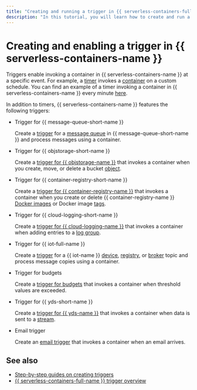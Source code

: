 ```yaml
---
title: "Creating and running a trigger in {{ serverless-containers-full-name }}"
description: "In this tutorial, you will learn how to create and run a trigger in {{ serverless-containers-full-name }}."
---
```


# Creating and enabling a trigger in {{ serverless-containers-name }}

Triggers enable invoking a container in {{ serverless-containers-name }} at a specific event. For example, a [timer](../../concepts/trigger/timer.md) invokes a [container](../../concepts/container.md) on a custom schedule. You can find an example of a timer invoking a container in {{ serverless-containers-name }} every minute [here](../timer.md).

In addition to timers, {{ serverless-containers-name }} features the following triggers:

* Trigger for {{ message-queue-short-name }}

   Create a [trigger](../../concepts/trigger/ymq-trigger.md) for a [message queue](../../../message-queue/concepts/queue.md) in {{ message-queue-short-name }} and process messages using a container.

* Trigger for {{ objstorage-short-name }}

   Create a [trigger for {{ objstorage-name }}](../../concepts/trigger/os-trigger.md) that invokes a container when you create, move, or delete a bucket [object](../../../storage/concepts/object.md).

* Trigger for {{ container-registry-short-name }}

   Create a [trigger for {{ container-registry-name }}](../../concepts/trigger/cr-trigger.md) that invokes a container when you create or delete {{ container-registry-name }} [Docker images](../../../container-registry/concepts/docker-image.md) or Docker image [tags](../../../container-registry/concepts/docker-image.md#version).

* Trigger for {{ cloud-logging-short-name }}

   Create a [trigger for {{ cloud-logging-name }}](../../concepts/trigger/cloud-logging-trigger.md) that invokes a container when adding entries to a [log group](../../../logging/concepts/log-group.md).

* Trigger for {{ iot-full-name }}

   Create a [trigger](../../concepts/trigger/iot-core-trigger.md) for a {{ iot-name }} [device](../../../iot-core/concepts/index.md#device), [registry](../../../iot-core/concepts/index.md#registry), or [broker](../../../iot-core/concepts/index.md#broker) topic and process message copies using a container.

* Trigger for budgets

   Create a [trigger for budgets](../../concepts/trigger/budget-trigger.md) that invokes a container when threshold values are exceeded.

* Trigger for {{ yds-short-name }}

   Create a [trigger for {{ yds-name }}](../../concepts/trigger/data-streams-trigger.md) that invokes a container when data is sent to a [stream](../../../data-streams/concepts/glossary.md#stream-concepts).

* Email trigger

   Create an [email trigger](../../concepts/trigger/mail-trigger.md) that invokes a container when an email arrives.

## See also

* [Step-by-step guides on creating triggers](../../operations/index.md#trigger-create)
* [{{ serverless-containers-full-name }} trigger overview](../../concepts/trigger/index.md)
